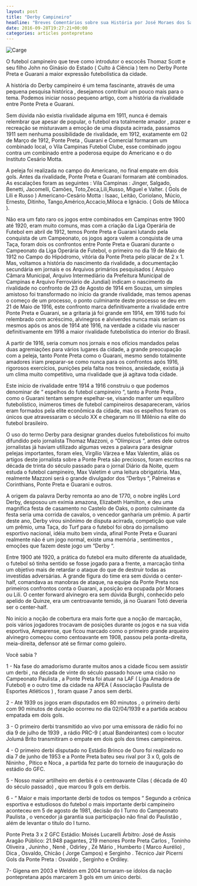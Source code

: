 ```yaml
---
layout: post
title: "Derby Campineiro"
headline: "Breves Comentários sobre sua História por José Moraes dos Santos Neto (profneto@pontepretano.com.br)"
date: 2016-09-28T19:27:21+00:00
categories: articles pontepretano
---
```

![Carge](http://s3.amazonaws.com/pontepretano-prod/images/files/000/000/010/display_show/charge.JPG?1416009935)

O futebol campineiro que teve como introdutor o escocês Thomaz Scott e seu filho John no Ginásio do Estado ( Culto á Ciência ) tem no Derby Ponte Preta e Guarani a maior expressão futebolística da cidade.

A história do Derby campineiro é um tema fascinante, através de uma pequena pesquisa histórica , desejamos contribuir um pouco mais para o tema. Podemos iniciar nosso pequeno artigo, com a história da rivalidade entre Ponte Preta e Guarani.

Sem dúvida não existia rivalidade alguma em 1911, nunca é demais relembrar que apesar de popular, o futebol era totalmente amador , prazer e recreação se misturavam a emoção de uma disputa acirrada, passamos 1911 sem nenhuma possibilidade de rivalidade, em 1912, exatamente em 02 de Março de 1912, Ponte Preta , Guarani e Comercial formaram um combinado local, o Vila Campinas Futebol Clube, esse combinado jogou contra um combinado entre a poderosa equipe do Americano e o do Instituto Cesário Motta.

A peleja foi realizada no campo do Americano, no final empate em dois gols. Antes da rivalidade, Ponte Preta e Guarani formaram até combinados. As escalações foram as seguintes : Vila Campinas : Jinger, Salgado, Benetti, Jacomelli, Camões, Toto,Zeca,Lili,Russo, Miguel e Valter. ( Gols de Lili e Russo ) Americano-Cesário Motta : Isaac, Leitão, Coriolano, Múcio, Ernesto, Ditinho, Tango,Américo,Accacio,Miloca e Ignácio. ( Gols de Miloca ).

Não era um fato raro os jogos entre combinados em Campinas entre 1900 até 1920, eram muito comuns, mas com a criação da Liga Operária de Futebol em abril de 1912, temos Ponte Preta e Guarani lutando pela conquista de um Campeonato, os jogos agora valem a conquista de uma Taça, foram dois os confrontos entre Ponte Preta e Guarani durante o Campeonato da Liga Operária de Futebol, o primeiro no dia 19 de Maio de 1912 no Campo do Hipódromo, vitória da Ponte Preta pelo placar de 2 x 1. Mas, voltamos a história do nascimento da rivalidade, a documentação secundária em jornais e os Arquivos primários pesquisados ( Arquivo Câmara Municipal, Arquivo Intermediário da Prefeitura Municipal de Campinas e Arquivo Ferroviário de Jundiaí) indicam o nascimento da rivalidade no confronto de 23 de Agosto de 1914 em Souzas, um simples amistoso foi transformado no início da grande rivalidade, mas temos apenas o começo de um processo, o ponto culminante deste processo se deu em 21 de Maio de 1916, este confronto marca definitivamente a rivalidade entre Ponte Preta e Guarani, se a gritaria já foi grande em 1914, em 1916 tudo foi relembrado com acréscimo, alvinegros e alviverdes nunca mais seriam os mesmos após os anos de 1914 até 1916, na verdade a cidade viu nascer definitivamente em 1916 a maior rivalidade futebolística do interior do Brasil.

A partir de 1916, seria comum nos jornais e nos ofícios mandados pelas duas agremiações para vários lugares da cidade, a grande preocupação com a peleja, tanto Ponte Preta como o Guarani, mesmo sendo totalmente amadores iriam preparar-se como nunca para os confrontos após 1916, rigorosos exercícios, punições pela falta nos treinos, ansiedade, existia já um clima muito competitivo, uma rivalidade que já agitava toda cidade.

Este início de rivalidade entre 1914 a 1916 construiu o que podemos denominar de “ espelhos do futebol campineiro “, tanto a Ponte Preta , como o Guarani tentam sempre espelhar-se, visando manter um equilibro futebolístico, inúmeros times de futebol campineiros desapareceram, vários eram formados pela elite econômica da cidade, mas os espelhos foram os únicos que atravessaram o século XX e chegaram no III Milênio na elite do futebol brasileiro.

O uso do termo Derby para designar grandes duelos futebolísticos foi muito difundido pelo jornalista Thomaz Mazzoni, o “Olímpicus “, antes dele outros jornalistas já haviam utilizado algumas vezes a palavra para designar pelejas importantes, foram eles, Virgílio Várzea e Max Valentim, aliás os artigos deste jornalista sobre a Ponte Preta são preciosos, foram escritos na década de trinta do século passado para o jornal Diário da Noite, quem estuda o futebol campineiro, Max Valetim é uma leitura obrigatória. Mas, realmente Mazzoni será o grande divulgador dos “Derbys “, Palmeiras e Corinthians, Ponte Preta e Guarani e outros.

A origem da palavra Derby remonta ao ano de 1770, o nobre inglês Lord Derby, desposou um exímia amazona, Elizabeth Hamilton, e deu uma magnifica festa de casamento no Castelo de Oaks, o ponto culminante da festa seria uma corrida de cavalos, o vencedor ganharia um prêmio. A partir deste ano, Derby virou sinônimo de disputa acirrada, competição que vale um prêmio, uma Taça, do Turf para o futebol foi obra do jornalismo esportivo nacional, idéia muito bem vinda, afinal Ponte Preta e Guarani realmente não é um jogo normal, existe uma memória , sentimentos , emoções que fazem deste jogo um “Derby “.

Entre 1900 até 1920, a prática do futebol era muito diferente da atualidade, o futebol só tinha sentido se fosse jogado para a frente, a marcação tinha um objetivo mais de retardar o ataque do que de destruir todas as investidas adversárias. A grande figura do time era sem dúvida o center-half, comandava as manobras de ataque, na equipe da Ponte Preta nos primeiros confrontos conta o Guarani, a posição era ocupada pôr Moraes ou Lili. O center forward alvinegro era sem dúvida Burghi, conhecido pelo apelido de Quinze, era um centroavante temido, já no Guarani Totó deveria ser o center-half.

No início a noção de cobertura era mais forte que a noção de marcação, pois vários jogadores trocavam de posições durante os jogos e na sua vida esportiva, Amparense, que ficou marcado como o primeiro grande arqueiro alvinegro começou como centoavante em 1908, passou pela ponta-direita, meia-direita, defensor até se firmar como goleiro.

Você sabia ?

1 - Na fase do amadorismo durante muitos anos a cidade ficou sem assistir um derbi , na década de vinte do século passado houve uma cisão no Campeonato Paulista , a Ponte Preta foi atuar na LAF ( Liga Amadora de Futebol) e o outro time da cidade na APEA ( Associação Paulista de Esportes Atléticos ) , foram quase 7 anos sem derbi.

2 - Até 1939 os jogos eram disputados em 80 minutos , o primeiro derbi com 90 minutos de duração ocorreu no dia 02/04/1939 e a partida acabou empatada em dois gols.

3 - O primeiro derbi transmitido ao vivo por uma emissora de rádio foi no dia 9 de julho de 1939 , a rádio PRC-9 ( atual Bandeirantes) com o locutor Jolumá Brito transmitiram o empate em dois gols dos times campineiros.

4 - O primeiro derbi disputado no Estádio Brinco de Ouro foi realizado no dia 7 de junho de 1953 e a Ponte Preta bateu seu rival por 3 x 0, gols de Nininho , Pitico e Noca , a partida fez parte do torneio de inauguração do estádio do GFC.

5 - Nosso maior artilheiro em derbis é o centroavante Cilas ( década de 40 do século passado) , que marcou 9 gols em derbis.

6 - “ Maior e mais importante derbi de todos os tempos “ Segundo a crônica esportiva e estudiosos do futebol o mais importante derbi campineiro aconteceu em 5 de agosto de 1981, decisão do I Turno do Campeonato Paulista , o vencedor já garantia sua participação não final do Paulistão , além de levantar o titulo do I turno.

Ponte Preta 3 x 2 GFC
Estádio: Moisés Lucarelli
Árbitro: José de Assis Aragão
Público: 21.948 pagantes, 219 menores
Ponte Preta
Carlos , Toninho Oliveira , Juninho , Nenê , Odirley , Zé Mário , Humberto ( Marco Aurélio) , Dica , Osvaldo, Chicão ( Jorge Campos) e Serginho .
Técnico Jair Picerni
Gols da Ponte Preta : Osvaldo , Serginho e Ordiley.

7- Gigena em 2003 e Weldon em 2004 tornaram-se ídolos da nação pontepretana após marcarem 3 gols em um único derbi.
